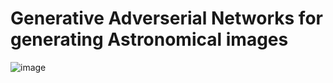 # Generative Adverserial Networks for generating Astronomical images

![image](https://github.com/SrinithiSL/GAN_for_Astronomical_images/assets/98604421/709d84c5-2046-495d-963f-9b31df798be0)
 
